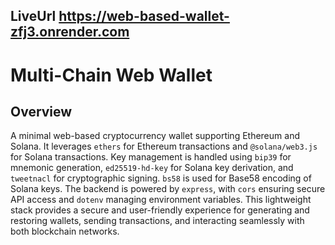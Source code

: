 ## LiveUrl  https://web-based-wallet-zfj3.onrender.com


# Multi-Chain Web Wallet

## Overview
A minimal web-based cryptocurrency wallet supporting Ethereum and Solana. It leverages `ethers` for Ethereum transactions and `@solana/web3.js` for Solana transactions. Key management is handled using `bip39` for mnemonic generation, `ed25519-hd-key` for Solana key derivation, and `tweetnacl` for cryptographic signing. `bs58` is used for Base58 encoding of Solana keys. The backend is powered by `express`, with `cors` ensuring secure API access and `dotenv` managing environment variables. This lightweight stack provides a secure and user-friendly experience for generating and restoring wallets, sending transactions, and interacting seamlessly with both blockchain networks.
